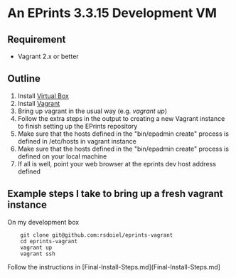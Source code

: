 
# An EPrints 3.3.15 Development VM

## Requirement

+ Vagrant 2.x or better

## Outline

1. Install [Virtual Box](https://www.virtualbox.org/wiki/Downloads)
2. Install [Vagrant](https://www.virtualbox.org/wiki/Downloads)
3. Bring up vagrant in the usual way (e.g. _vagrant up_)
4. Follow the extra steps in the output to creating a new Vagrant instance to finish setting up the EPrints repository
5. Make sure that the hosts defined in the "bin/epadmin create" process is defined in /etc/hosts in vagrant instance
6. Make sure that the hosts defined in the "bin/epadmin create" process is defined on your local machine
7. If all is well, point your web browser at the eprints dev host address defined

## Example steps I take to bring up a fresh vagrant instance

On my development box

```
    git clone git@github.com:rsdoiel/eprints-vagrant
    cd eprints-vagrant
    vagrant up 
    vagrant ssh
```

Follow the instructions in [Final-Install-Steps.md](Final-Install-Steps.md]

